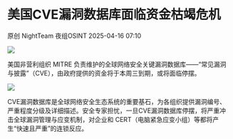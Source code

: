 #  美国CVE漏洞数据库面临资金枯竭危机   
原创 NightTeam  夜组OSINT   2025-04-16 07:10  
  
![](https://mmbiz.qpic.cn/sz_mmbiz_png/GLyX5CgG8A1iaTj8eIk1SSvkOGg93dHicZxnUtJGrfvvT0H05mDuuCv0P7M2EmOeNXcIZXiaqcULl1ic0iaAJiavkc3g/640?wx_fmt=png&from=appmsg "")  
  
美国非营利组织 MITRE 负责维护的全球网络安全关键漏洞数据库——“常见漏洞与披露”（CVE），由政府提供的资金将于本周三到期，或将面临停摆。  
  
![](https://mmbiz.qpic.cn/sz_mmbiz_png/GLyX5CgG8A2WtOWr5cAI6icDv9pHpBtJgRDGVlH49sKRk1w3tg4ccnxgl4EejpJsHW9QPibicvuM651sEyGibcspug/640?wx_fmt=png&from=appmsg "")  
  
CVE漏洞数据库是全球网络安全生态系统的重要基石，为各组织提供漏洞编号、严重程度分级及详细描述。安全专家担忧，一旦CVE漏洞数据库停摆，将严重冲击全球漏洞管理与应变机制，对企业和 CERT（电脑紧急应变小组）等都将产生“快速且严重”的连锁反应。  
  
  
  
